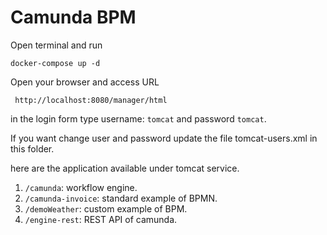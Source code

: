 # Camunda BPM

Open terminal and  run

````
docker-compose up -d
````

Open your browser and access URL
````
 http://localhost:8080/manager/html
````
in the login form type username: `tomcat` and password `tomcat`.

If you want change user and password update the file tomcat-users.xml in this folder.

here are the application available under tomcat service.
1. `/camunda`: workflow engine.
2. `/camunda-invoice`: standard example of BPMN.
3. `/demoWeather`: custom example of BPM.
4. `/engine-rest`: REST API of camunda.
